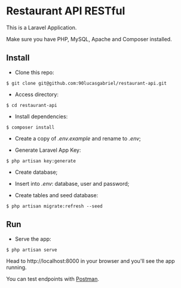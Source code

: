 # Restaurant API RESTful
This is a Laravel Application.

Make sure you have PHP, MySQL, Apache and Composer installed.


## Install
- Clone this repo:
```
$ git clone git@github.com:90lucasgabriel/restaurant-api.git
```
- Access directory:
```
$ cd restaurant-api
```
- Install dependencies:
```
$ composer install
```
- Create a copy of *.env.example* and rename to *.env*;

- Generate Laravel App Key:
```
$ php artisan key:generate
```
- Create database;

- Insert into *.env*: database, user and password;

- Create tables and seed database:
```
$ php artisan migrate:refresh --seed
```


## Run
- Serve the app:
```
$ php artisan serve
```

Head to http://localhost:8000 in your browser and you'll see the app running.

You can test endpoints with [Postman](https://www.getpostman.com/).
